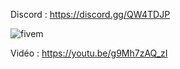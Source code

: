Discord : https://discord.gg/QW4TDJP

![fivem](https://i.imgur.com/xbfokgM.png)

Vidéo : https://youtu.be/g9Mh7zAQ_zI
